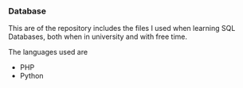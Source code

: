 ### Database

This are of the repository includes the files I used when learning SQL Databases, both when in university and with free time.

The languages used are
- PHP
- Python